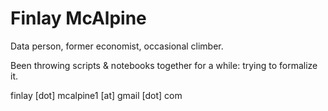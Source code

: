 # Finlay McAlpine

Data person, former economist, occasional climber.

Been throwing scripts & notebooks together for a while: trying to formalize it.

finlay [dot] mcalpine1 [at] gmail [dot] com
